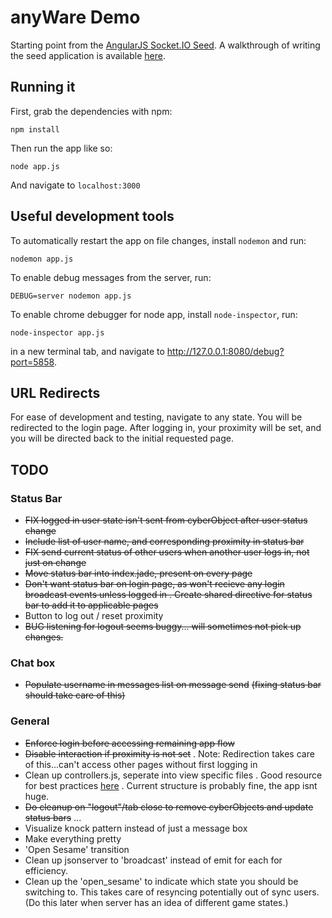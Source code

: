 # anyWare Demo

Starting point from the [AngularJS Socket.IO Seed](https://github.com/btford/angular-socket-io-seed). 
A walkthrough of writing the seed application is available [here](http://briantford.com/blog/angular-socket-io.html).

## Running it

First, grab the dependencies with npm:

    npm install

Then run the app like so:

    node app.js

And navigate to `localhost:3000`

## Useful development tools

To automatically restart the app on file changes, install `nodemon` and run:

	nodemon app.js

To enable debug messages from the server, run:

	DEBUG=server nodemon app.js

To enable chrome debugger for node app, install `node-inspector`, run:

	node-inspector app.js

in a new terminal tab, and navigate to http://127.0.0.1:8080/debug?port=5858.

## URL Redirects

For ease of development and testing, navigate to any state. You will be
redirected to the login page. After logging in, your proximity will be set,
and you will be directed back to the initial requested page.

## TODO

### Status Bar
- ~~FIX logged in user state isn't sent from cyberObject after user status change~~
- ~~Include list of user name, and corresponding proximity in status bar~~
- ~~FIX send current status of other users when another user logs in, not just on change~~
- ~~Move status bar into index.jade, present on every page~~
- ~~Don't want status bar on login page, as won't recieve any login broadcast events unless logged in
	. Create shared directive for status bar to add it to applicable pages~~
- Button to log out / reset proximity
- ~~BUG listening for logout seems buggy... will sometimes not pick up changes.~~

### Chat box
- ~~Populate username in messages list on message send~~
	~~(fixing status bar should take care of this)~~

### General
- ~~Enforce login before accessing remaining app flow~~
- ~~Disable interaction if proximity is not set~~ 
	. Note: Redirection takes care of this...can't access other pages without first logging in
- Clean up controllers.js, seperate into view specific files
	. Good resource for best practices [here](https://scotch.io/tutorials/angularjs-best-practices-directory-structure)
	. Current structure is probably fine, the app isnt huge.
- ~~Do cleanup on "logout"/tab close to remove cyberObjects and update status bars~~
...
- Visualize knock pattern instead of just a message box
- Make everything pretty
- 'Open Sesame' transition
- Clean up jsonserver to 'broadcast' instead of emit for each for efficiency.
- Clean up the 'open_sesame' to indicate which state you should be
switching to. This takes care of resyncing potentially out of sync users.
(Do this later when server has an idea of different game states.)
